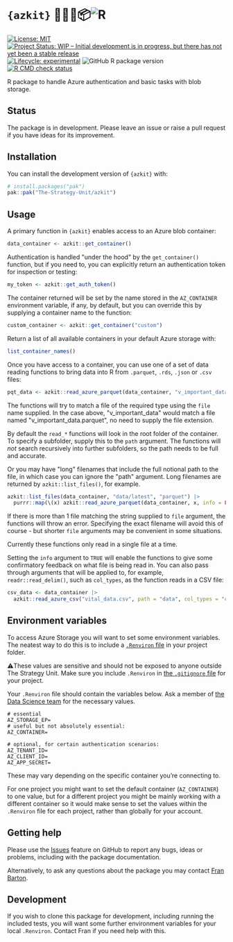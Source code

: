 # `{azkit}` 🌊🔑📂📦![R](https://www.r-project.org/favicon-32x32.png)

<!-- badges: start -->
[![License: MIT][mit_svg]](https://opensource.org/licenses/MIT)
[![Project Status: WIP – Initial development is in progress, but there
has not yet been a stable release][repostatus_svg]][repostatus_info]
[![Lifecycle: experimental][lifecycle_svg]][lifecycle]
![GitHub R package version][gh_ver]
[![R CMD check status][cmd_svg]][cmd_yaml]

[mit_svg]: https://img.shields.io/badge/License-MIT-yellow.svg
[gh_ver]: https://img.shields.io/github/r-package/v/The-Strategy-Unit/azkit
[repostatus_info]: https://www.repostatus.org/#project-statuses
[repostatus_svg]: https://www.repostatus.org/badges/latest/wip.svg
[lifecycle]: https://lifecycle.r-lib.org/articles/stages.html#experimental
[lifecycle_svg]: https://img.shields.io/badge/lifecycle-experimental-orange.svg
[cmd_svg]: https://github.com/The-Strategy-Unit/azkit/actions/workflows/R-CMD-check.yaml/badge.svg
[cmd_yaml]: https://github.com/The-Strategy-Unit/azkit/actions/workflows/R-CMD-check.yaml
<!-- badges: end -->


R package to handle Azure authentication and basic tasks with blob storage.

## Status

The package is in development.
Please leave an issue or raise a pull request if you have ideas for its
improvement.

## Installation

You can install the development version of `{azkit}` with:

``` r
# install.packages("pak")
pak::pak("The-Strategy-Unit/azkit")
```

## Usage

A primary function in `{azkit}` enables access to an Azure blob container:

```r
data_container <- azkit::get_container()

```
Authentication is handled "under the hood" by the `get_container()` function,
but if you need to, you can explicitly return an authentication token for
inspection or testing:

```r
my_token <- azkit::get_auth_token()

```

The container returned will be set by the name stored in the `AZ_CONTAINER`
environment variable, if any, by default, but you can override this by supplying
a container name to the function:

```r
custom_container <- azkit::get_container("custom")
```

Return a list of all available containers in your default Azure storage with:

```r
list_container_names()
```

Once you have access to a container, you can use one of a set of data reading
functions to bring data into R from `.parquet`, `.rds`, `.json` or `.csv` files:

```r
pqt_data <- azkit::read_azure_parquet(data_container, "v_important_data")

```

The functions will try to match a file of the required type using the `file`
name supplied. In the case above, "v_important_data" would match a file named
"v_important_data.parquet", no need to supply the file extension.

By default the `read_*` functions will look in the root folder of the container.
To specify a subfolder, supply this to the `path` argument.
The functions will _not_ search recursively into further subfolders, so the path
needs to be full and accurate.

Or you may have "long" filenames that include the full notional path to the
file, in which case you can ignore the "path" argument.
Long filenames are returned by `azkit::list_files()`, for example.

```r
azkit::list_files(data_container, "data/latest", "parquet") |>
  purrr::map(\(x) azkit::read_azure_parquet(data_container, x, info = FALSE))
```

If there is more than 1 file matching the string supplied to `file` argument,
the functions will throw an error.
Specifying the exact filename will avoid this of course - but shorter `file`
arguments may be convenient in some situations.

Currently these functions only read in a single file at a time.

Setting the `info` argument to `TRUE` will enable the functions to give some
confirmatory feedback on what file is being read in.
You can also pass through arguments that will be applied to, for example,
`readr::read_delim()`, such as `col_types`, as the function reads in a CSV file:

```r
csv_data <- data_container |>
  azkit::read_azure_csv("vital_data.csv", path = "data", col_types = "ccci")

```

## Environment variables

To access Azure Storage you will want to set some environment variables.
The neatest way to do this is to include a [`.Renviron` file][posit_env] in
your project folder.

⚠️These values are sensitive and should not be exposed to anyone outside The
Strategy Unit.
Make sure you include `.Renviron` in [the `.gitignore` file][github] for
your project.

Your `.Renviron` file should contain the variables below.
Ask a member of [the Data Science team][suds] for the necessary values.

```
# essential
AZ_STORAGE_EP=
# useful but not absolutely essential:
AZ_CONTAINER=

# optional, for certain authentication scenarios:
AZ_TENANT_ID=
AZ_CLIENT_ID=
AZ_APP_SECRET=
```

These may vary depending on the specific container you’re connecting to.

For one project you might want to set the default container (`AZ_CONTAINER`) to
one value, but for a different project you might be mainly working with a
different container so it would make sense to set the values within the
`.Renviron` file for each project, rather than globally for your account.

## Getting help

Please use the [Issues][issues] feature on GitHub to report any bugs, ideas
or problems, including with the package documentation.

Alternatively, to ask any questions about the package you may contact
[Fran Barton](mailto:francis.barton@nhs.net).

## Development

If you wish to clone this package for development, including running the
included tests, you will want some further environment variables for your local
`.Renviron`. Contact Fran if you need help with this.

[posit_env]: https://docs.posit.co/ide/user/ide/guide/environments/r/managing-r.html#renviron
[github]: https://docs.github.com/en/get-started/getting-started-with-git/ignoring-files
[suds]: https://the-strategy-unit.github.io/data_science/about.html
[issues]: https://github.com/The-Strategy-Unit/azkit/issues
